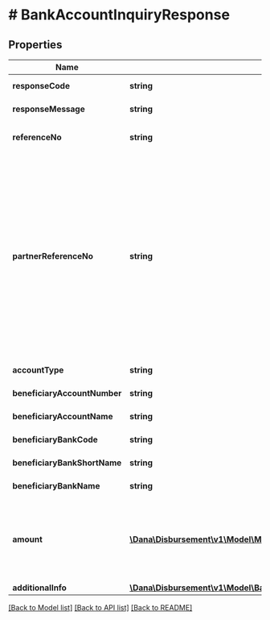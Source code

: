 # # BankAccountInquiryResponse

## Properties

Name | Type | Description | Notes
------------ | ------------- | ------------- | -------------
**responseCode** | **string** | Refer to response code list |
**responseMessage** | **string** | Refer to response code list |
**referenceNo** | **string** | Transaction identifier on DANA system | [optional]
**partnerReferenceNo** | **string** | Unique transaction identifier on partner system which assigned to each transaction&lt;br&gt; Notes:&lt;br&gt; If the partner receives a timeout or an unexpected response from DANA and partner expects to perform retry request to DANA, please use the partnerReferenceNo that is the same as the one used in the transaction request process before | [optional]
**accountType** | **string** | Customer account type | [optional]
**beneficiaryAccountNumber** | **string** | Beneficiary account number |
**beneficiaryAccountName** | **string** | Beneficiary account name |
**beneficiaryBankCode** | **string** | Beneficiary Bank code | [optional]
**beneficiaryBankShortName** | **string** | Beneficiary Bank short name | [optional]
**beneficiaryBankName** | **string** | Beneficiary Bank name | [optional]
**amount** | [**\Dana\Disbursement\v1\Model\Money**](Money.md) | Amount. Contains two sub-fields:&lt;br&gt; 1. Value: Transaction amount, including the cents&lt;br&gt; 2. Currency: Currency code based on ISO |
**additionalInfo** | [**\Dana\Disbursement\v1\Model\BankAccountInquiryResponseAdditionalInfo**](BankAccountInquiryResponseAdditionalInfo.md) |  | [optional]

[[Back to Model list]](../../README.md#models) [[Back to API list]](../../README.md#endpoints) [[Back to README]](../../README.md)
